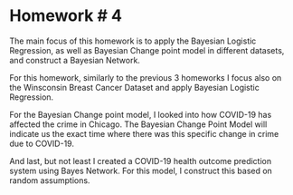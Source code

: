 # Homework # 4
The main focus of this homework is to apply the Bayesian Logistic Regression, as well as Bayesian Change point model in different datasets, and construct a Bayesian Network. 

For this homework, similarly to the previous 3 homeworks I focus also on the Winsconsin Breast Cancer Dataset and apply Bayesian Logistic Regression.

For the Bayesian Change point model, I looked into how COVID-19 has affected the crime in Chicago. The Bayesian Change Point Model will indicate us the exact time where there was this specific change in crime due to COVID-19.

And last, but not least I created a COVID-19 health outcome prediction system using Bayes Network. For this model, I construct this based on random assumptions.
